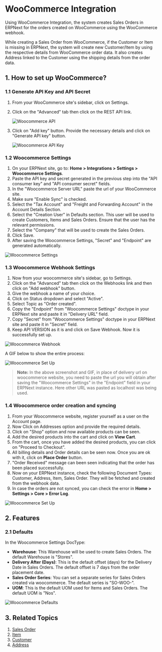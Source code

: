 <!-- add-breadcrumbs -->
# WooCommerce Integration

Using WooCommerce Integration, the system creates Sales Orders in ERPNext for the orders created on WooCommerce using the WooCommerce webhook.

While creating a Sales Order from WooCommerce, if the Customer or Item is missing in ERPNext, the system will create new Customer/Item by using the respective details from WooCommerce order data. It also creates Address linked to the Customer using the shipping details from the order data.

## 1. How to set up WooCommerce?

### 1.1 Generate API Key and API Secret

1. From your WooCommerce site's sidebar, click on Settings.
2. Click on the "Advanced" tab then click on the REST API link.

    ![Woocommerce API](/docs/v13/assets/img/erpnext_integrations/wc-add-key.png)

3. Click on "Add key" button. Provide the necessary details and click on "Generate API key" button.

    ![Woocommerce API Key](/docs/v13/assets/img/erpnext_integrations/wc-generate-keys.png)

### 1.2 Woocommerce Settings

1. On your ERPNext site, go to: **Home > Integrations > Settings > Woocommerce Settings**.
2. Paste the API key and secret generated in the previous step into the "API consumer key" and "API consumer secret" fields.
3. In the "Woocommerce Server URL" paste the url of your WooCommerce site.
4. Make sure "Enable Sync" is checked.
5. Select the "Tax Account" and "Freight and Forwarding Account" in the Account Details Section.
6. Select the "Creation User" in Defaults section. This user will be used to create Customers, Items and Sales Orders. Ensure that the user has the relevant permissions.
7. Select the "Company" that will be used to create the Sales Orders.
8. Click Save.
9. After saving the Woocommerce Settings, "Secret" and "Endpoint" are generated automatically.

![Woocommerce Settings](/docs/v13/assets/img/erpnext_integrations/woocommerce-settings.png)

### 1.3 Woocommerce Webhook Settings

1. Now from your woocommerce site's sidebar, go to Settings.
2. Click on the "Advanced" tab then click on the Webhooks link and then click on "Add webhook" button.
3. Give the webhook a name of your choice.
4. Click on Status dropdown and select "Active".
5. Select Topic as "Order created".
6. Copy the "Endpoint" from "Woocommerce Settings" doctype in your ERPNext site and paste it in "Delivery URL" field.
7. Copy "Secret" from "Woocommerce Settings" doctype in your ERPNext site and paste it in "Secret" field.
8. Keep API VERSION as it is and click on Save Webhook. Now it is successfully set up.

![Woocommerce Webhook](/docs/v13/assets/img/erpnext_integrations/wc-webhook.png)

A GIF below to show the entire process:

![Woocommerce Set Up](/docs/v13/assets/img/erpnext_integrations/woocommerce-setup.gif)

> **Note:** In the above screenshot and GIF, in place of delivery url on woocommerce website, you need to paste the url you will obtain after saving the "Woocommerce Settings" in the "Endpoint" field in your ERPNext instance. Here other URL was pasted as localhost was being used.

### 1.4 Woocommerce order creation and syncing

1. From your Woocommerce website, register yourself as a user on the Account page.
2. Now Click on Addresses option and provide the required details.
3. Click on "Shop" option and now available products can be seen.
4. Add the desired products into the cart and click on **View Cart**.
5. From the cart, once you have added the desired products, you can click on "Proceed to Checkout".
6. All billing details and Order details can be seen now. Once you are ok with it, click on **Place Order** button.
7. "Order Received" message can been seen indicating that the order has been placed successfully.
8. Now on your ERPNext instance, check the following Document Types: Customer, Address, Item, Sales Order. They will be fetched and created from the webhook data.
9. In case the orders are not synced, you can check the error in **Home > Settings > Core > Error Log**.

![Woocommerce Set Up](/docs/v13/assets/img/erpnext_integrations/woocommerce-order.gif)

## 2. Features

### 2.1 Defaults

In the Woocommerce Settings DocType:

- **Warehouse**: This Warehouse will be used to create Sales Orders. The default Warehouse is "Stores".
- **Delivery After (Days)**: This is the default offset (days) for the Delivery Date in Sales Orders. The default offset is 7 days from the order placement date.
- **Sales Order Series**: You can set a separate series for Sales Orders created via woocommerce. The default series is "SO-WOO-".
- **UOM**: This is the default UOM used for Items and Sales Orders. The default UOM is "Nos".

![Woocommerce Defaults](/docs/v13/assets/img/erpnext_integrations/wc-defaults.png)

## 3. Related Topics
1. [Sales Order](/docs/v13/user/manual/en/selling/sales-order)
2. [Item](/docs/v13/user/manual/en/stock/item)
3. [Customer](/docs/v13/user/manual/en/CRM/customer)
4. [Address](/docs/v13/user/manual/en/CRM/address)
